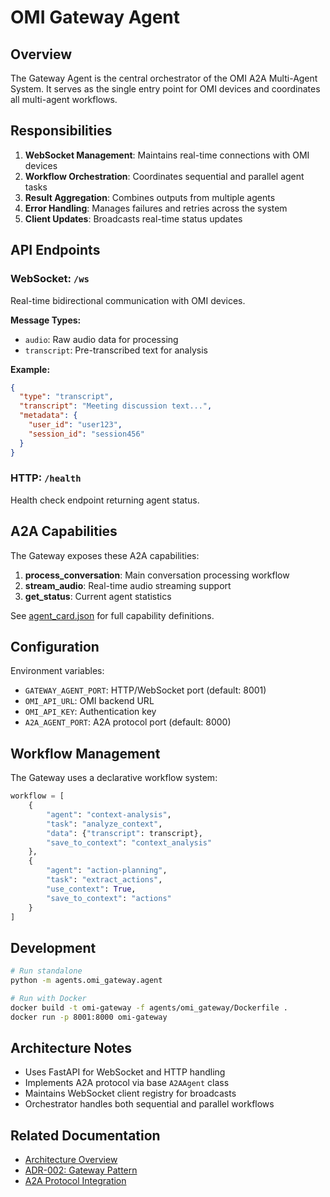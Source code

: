 # OMI Gateway Agent

## Overview

The Gateway Agent is the central orchestrator of the OMI A2A Multi-Agent System. It serves as the single entry point for OMI devices and coordinates all multi-agent workflows.

## Responsibilities

1. **WebSocket Management**: Maintains real-time connections with OMI devices
2. **Workflow Orchestration**: Coordinates sequential and parallel agent tasks
3. **Result Aggregation**: Combines outputs from multiple agents
4. **Error Handling**: Manages failures and retries across the system
5. **Client Updates**: Broadcasts real-time status updates

## API Endpoints

### WebSocket: `/ws`
Real-time bidirectional communication with OMI devices.

**Message Types:**
- `audio`: Raw audio data for processing
- `transcript`: Pre-transcribed text for analysis

**Example:**
```json
{
  "type": "transcript",
  "transcript": "Meeting discussion text...",
  "metadata": {
    "user_id": "user123",
    "session_id": "session456"
  }
}
```

### HTTP: `/health`
Health check endpoint returning agent status.

## A2A Capabilities

The Gateway exposes these A2A capabilities:

1. **process_conversation**: Main conversation processing workflow
2. **stream_audio**: Real-time audio streaming support
3. **get_status**: Current agent statistics

See [agent_card.json](agent_card.json) for full capability definitions.

## Configuration

Environment variables:
- `GATEWAY_AGENT_PORT`: HTTP/WebSocket port (default: 8001)
- `OMI_API_URL`: OMI backend URL
- `OMI_API_KEY`: Authentication key
- `A2A_AGENT_PORT`: A2A protocol port (default: 8000)

## Workflow Management

The Gateway uses a declarative workflow system:

```python
workflow = [
    {
        "agent": "context-analysis",
        "task": "analyze_context",
        "data": {"transcript": transcript},
        "save_to_context": "context_analysis"
    },
    {
        "agent": "action-planning",
        "task": "extract_actions",
        "use_context": True,
        "save_to_context": "actions"
    }
]
```

## Development

```bash
# Run standalone
python -m agents.omi_gateway.agent

# Run with Docker
docker build -t omi-gateway -f agents/omi_gateway/Dockerfile .
docker run -p 8001:8000 omi-gateway
```

## Architecture Notes

- Uses FastAPI for WebSocket and HTTP handling
- Implements A2A protocol via base `A2AAgent` class
- Maintains WebSocket client registry for broadcasts
- Orchestrator handles both sequential and parallel workflows

## Related Documentation

- [Architecture Overview](../../docs/architecture/README.md)
- [ADR-002: Gateway Pattern](../../docs/adr/002-agent-orchestration-pattern.md)
- [A2A Protocol Integration](../../core/README.md)